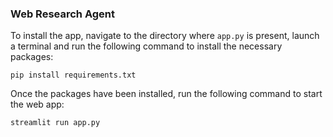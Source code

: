 ### Web Research Agent
To install the app, navigate to the directory where `app.py` is present, launch a terminal and run the following command to install the necessary packages:

```
pip install requirements.txt
```

Once the packages have been installed, run the following command to start the web app:

```
streamlit run app.py
```
